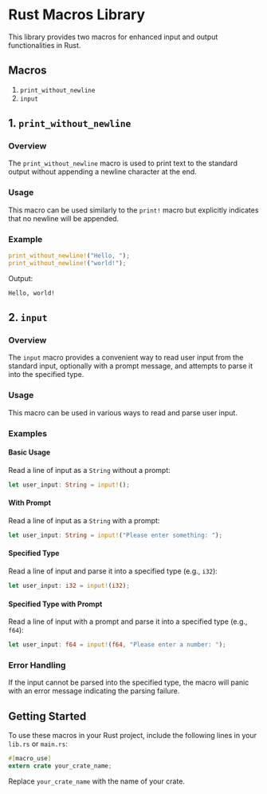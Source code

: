 
# Rust Macros Library

This library provides two macros for enhanced input and output functionalities in Rust.

## Macros

1. `print_without_newline`
2. `input`

## 1. `print_without_newline`

### Overview

The `print_without_newline` macro is used to print text to the standard output without appending a newline character at the end.

### Usage

This macro can be used similarly to the `print!` macro but explicitly indicates that no newline will be appended.

### Example

```rust
print_without_newline!("Hello, ");
print_without_newline!("world!");
```

Output:
```
Hello, world!
```

## 2. `input`

### Overview

The `input` macro provides a convenient way to read user input from the standard input, optionally with a prompt message, and attempts to parse it into the specified type.

### Usage

This macro can be used in various ways to read and parse user input.

### Examples

#### Basic Usage

Read a line of input as a `String` without a prompt:

```rust
let user_input: String = input!();
```

#### With Prompt

Read a line of input as a `String` with a prompt:

```rust
let user_input: String = input!("Please enter something: ");
```

#### Specified Type

Read a line of input and parse it into a specified type (e.g., `i32`):

```rust
let user_input: i32 = input!(i32);
```

#### Specified Type with Prompt

Read a line of input with a prompt and parse it into a specified type (e.g., `f64`):

```rust
let user_input: f64 = input!(f64, "Please enter a number: ");
```

### Error Handling

If the input cannot be parsed into the specified type, the macro will panic with an error message indicating the parsing failure.

## Getting Started

To use these macros in your Rust project, include the following lines in your `lib.rs` or `main.rs`:

```rust
#[macro_use]
extern crate your_crate_name;
```

Replace `your_crate_name` with the name of your crate.


